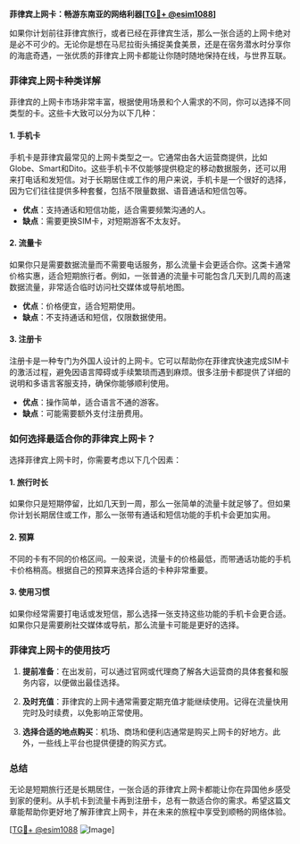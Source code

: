 **菲律宾上网卡：畅游东南亚的网络利器[[TG💪+ @esim1088](https://t.me/s/esim1088)]**

如果你计划前往菲律宾旅行，或者已经在菲律宾生活，那么一张合适的上网卡绝对是必不可少的。无论你是想在马尼拉街头捕捉美食美景，还是在宿务潜水时分享你的海底奇遇，一张优质的菲律宾上网卡都能让你随时随地保持在线，与世界互联。

### 菲律宾上网卡种类详解

菲律宾的上网卡市场非常丰富，根据使用场景和个人需求的不同，你可以选择不同类型的卡。这些卡大致可以分为以下几种：

#### 1. **手机卡**
手机卡是菲律宾最常见的上网卡类型之一。它通常由各大运营商提供，比如Globe、Smart和Dito。这些手机卡不仅能够提供稳定的移动数据服务，还可以用来打电话和发短信。对于长期居住或工作的用户来说，手机卡是一个很好的选择，因为它们往往提供多种套餐，包括不限量数据、语音通话和短信包等。

- **优点**：支持通话和短信功能，适合需要频繁沟通的人。
- **缺点**：需要更换SIM卡，对短期游客不太友好。

#### 2. **流量卡**
如果你只是需要数据流量而不需要电话服务，那么流量卡会更适合你。这类卡通常价格实惠，适合短期旅行者。例如，一张普通的流量卡可能包含几天到几周的高速数据流量，非常适合临时访问社交媒体或导航地图。

- **优点**：价格便宜，适合短期使用。
- **缺点**：不支持通话和短信，仅限数据使用。

#### 3. **注册卡**
注册卡是一种专门为外国人设计的上网卡。它可以帮助你在菲律宾快速完成SIM卡的激活过程，避免因语言障碍或手续繁琐而遇到麻烦。很多注册卡都提供了详细的说明和多语言客服支持，确保你能够顺利使用。

- **优点**：操作简单，适合语言不通的游客。
- **缺点**：可能需要额外支付注册费用。

### 如何选择最适合你的菲律宾上网卡？

选择菲律宾上网卡时，你需要考虑以下几个因素：

#### 1. **旅行时长**
如果你只是短期停留，比如几天到一周，那么一张简单的流量卡就足够了。但如果你计划长期居住或工作，那么一张带有通话和短信功能的手机卡会更加实用。

#### 2. **预算**
不同的卡有不同的价格区间。一般来说，流量卡的价格最低，而带通话功能的手机卡价格稍高。根据自己的预算来选择合适的卡种非常重要。

#### 3. **使用习惯**
如果你经常需要打电话或发短信，那么选择一张支持这些功能的手机卡会更合适。如果你只是需要刷社交媒体或导航，那么流量卡可能是更好的选择。

### 菲律宾上网卡的使用技巧

1. **提前准备**：在出发前，可以通过官网或代理商了解各大运营商的具体套餐和服务内容，以便做出最佳选择。
   
2. **及时充值**：菲律宾的上网卡通常需要定期充值才能继续使用。记得在流量快用完时及时续费，以免影响正常使用。

3. **选择合适的地点购买**：机场、商场和便利店通常是购买上网卡的好地方。此外，一些线上平台也提供便捷的购买方式。

### 总结

无论是短期旅行还是长期居住，一张合适的菲律宾上网卡都能让你在异国他乡感受到家的便利。从手机卡到流量卡再到注册卡，总有一款适合你的需求。希望这篇文章能帮助你更好地了解菲律宾上网卡，并在未来的旅程中享受到顺畅的网络体验。

[[TG💪+ @esim1088](https://t.me/s/esim1088) ![Image](https://i.postimg.cc/4NQfJmqS/Snipaste-2025-05-13-00-14-12.png)]